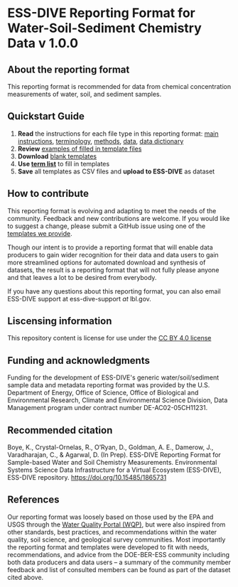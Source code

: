 # ESS-DIVE Reporting Format for Water-Soil-Sediment Chemistry Data v 1.0.0

## About the reporting format
This reporting format is recommended for data from chemical concentration measurements of water, soil, and sediment samples.

## Quickstart Guide
  1. **Read** the instructions for each file type in this reporting format: [main instructions](https://github.com/ess-dive-community/essdive-water-soil-sed-chem/blob/main/instructions.md), [terminology](https://github.com/ess-dive-community/essdive-water-soil-sed-chem/blob/main/Detailed_Instructions_Terminology_File.md), [methods](https://github.com/ess-dive-community/essdive-water-soil-sed-chem/blob/main/Detailed_Instructions_Methods_File.md), [data](https://github.com/ess-dive-community/essdive-water-soil-sed-chem/blob/main/Detailed_Instructions_Data_File.md), [data dictionary](https://github.com/ess-dive-community/essdive-water-soil-sed-chem/blob/main/Detailed_Instructions_Data_Dictionary_File.md)
  2. **Review** [examples of filled in template files](https://github.com/ess-dive-community/essdive-water-soil-sed-chem/tree/main/examples)
  3. **Download** [blank templates](https://github.com/ess-dive-community/essdive-water-soil-sed-chem/tree/main/templates)
  4. **Use [term list](https://github.com/ess-dive-community/essdive-water-soil-sed-chem/tree/main/term_lists)** to fill in templates
  5. **Save** all templates as CSV files and **upload to ESS-DIVE** as dataset
    
    
## How to contribute

This reporting format is evolving and adapting to meet the needs of the community. Feedback and new contributions are welcome. If you would like to suggest a change, please submit a GitHub issue using one of the [templates we provide](https://github.com/ess-dive-community/essdive-water-soil-sed-chem/issues/new/choose).

Though our intent is to provide a reporting format that will enable data producers to gain wider recognition for their data and data users to gain more streamlined options for automated download and synthesis of datasets, the result is a reporting format that will not fully please anyone and that leaves a lot to be desired from everybody. 

If you have any questions about this reporting format, you can also email ESS-DIVE support at ess-dive-support *at* lbl.gov.

## Liscensing information

This repository content is license for use under the [CC BY 4.0 license](https://creativecommons.org/licenses/by/4.0/)

## Funding and acknowledgments

Funding for the development of ESS-DIVE's generic water/soil/sediment sample data and metadata reporting format was provided by the U.S. Department of Energy, Office of Science, Office of Biological and Environmental Research, Climate and Environmental Science Division, Data Management program under contract number DE-AC02-05CH11231.

## Recommended citation
Boye, K., Crystal-Ornelas, R., O’Ryan, D., Goldman, A. E., Damerow, J., Varadharajan, C., & Agarwal, D. (In Prep). ESS-DIVE Reporting Format for Sample-based Water and Soil Chemistry Measurements. Environmental Systems Science Data Infrastructure for a Virtual Ecosystem (ESS-DIVE), ESS-DIVE repository. https://doi.org/10.15485/1865731

## References

Our reporting format was loosely based on those used by the EPA and USGS through the [Water Quality Portal (WQP)](https://www.waterqualitydata.us/), but were also inspired from other standards, best practices, and recommendations within the water quality, soil science, and geological survey communities. Most importantly the reporting format and templates were developed to fit with needs, recommendations, and advice from the DOE-BER-ESS community including both data producers and data users – a summary of the community member feedback and list of consulted members can be found as part of the dataset cited above.
